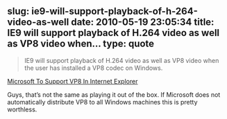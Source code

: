 slug: ie9-will-support-playback-of-h-264-video-as-well
date: 2010-05-19 23:05:34
title: IE9 will support playback of H.264 video as well as VP8 video when...
type: quote
---

> IE9 will support playback of H.264 video as well as VP8 video when the user has installed a VP8 codec on Windows.

[Microsoft To Support VP8 In Internet Explorer](http://thenextweb.com/microsoft/2010/05/19/microsoft-to-support-vp8-in-internet-explorer/?utm_source=feedburner&utm_medium=feed&utm_campaign=Feed%3A+TheNextWeb+%28The+Next+Web%29)

 Guys, that’s not the same as playing it out of the box. If Microsoft does not automatically distribute VP8 to all Windows machines this is pretty worthless.
